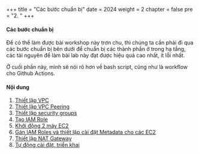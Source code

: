 +++
title = "Các bước chuẩn bị"
date = 2024
weight = 2
chapter = false
pre = "2. "
+++

#### Các bước chuẩn bị

Để có thể làm được bài workshop này trơn chu, thì chúng ta cần phải đi qua các bước chuẩn bị bên dưới để chuẩn bị các thành phần ở trong hạ tầng, các tài nguyên để làm bài lab này đạt được hiệu quả cao nhất, ít lỗi nhất.

Ở cuối phần này, mình sẽ nói rõ hơn về bash script, cũng như là workflow cho Github Actions.

#### Nội dung

1. [Thiết lập VPC](2-1-setup-vpc)
2. [Thiết lập VPC Peering](2-2-setup-vpc-peering)
3. [Thiết lập security groups](2-3-setup-security-groups)
4. [Tạo IAM Role](2-4-create-iam-role)
5. [Khởi động 2 máy EC2](2-5-launch-ec2-instances)
6. [Gán IAM Roles và thiết lập cài đặt Metadata cho các EC2](2-6-attach-iam-roles-and-configure-ec2-metadata)
7. [Thiết lập NAT Gateway](2-7-setup-nat-gateway)
8. [Tự động cài đặt, triển khai](2-6-auto-installation)
